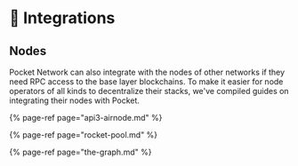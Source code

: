 # 🍻 Integrations

## Nodes

Pocket Network can also integrate with the nodes of other networks if they need RPC access to the base layer blockchains. To make it easier for node operators of all kinds to decentralize their stacks, we've compiled guides on integrating their nodes with Pocket.

{% page-ref page="api3-airnode.md" %}

{% page-ref page="rocket-pool.md" %}

{% page-ref page="the-graph.md" %}



